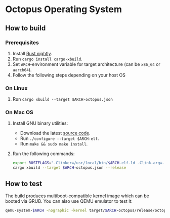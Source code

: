 # Octopus Operating System


## How to build

### Prerequisites

1. Install [Rust nightly](https://doc.rust-lang.org/1.5.0/book/nightly-rust.html).
2. Run `cargo install cargo-xbuild`.
3. Set `ARCH`-environment variable for target architecture (can be `x86_64` or `aarch64`).
4. Follow the following steps depending on your host OS

### On Linux

1. Run `cargo xbuild --target $ARCH-octopus.json`

### On Mac OS

1. Install GNU binary utilities:
    - Download the latest [source code](http://ftp.gnu.org/gnu/binutils/).
    - Run `./configure --target $ARCH-elf`.
    - Run `make && sudo make install`.

2. Run the following commands:
    ```sh
    export RUSTFLAGS="-Clinker=/usr/local/bin/$ARCH-elf-ld -Clink-arg=--script=link.$ARCH.lds -Clink-arg=-zmax-page-size=1"
    cargo xbuild --target $ARCH-octopus.json --release
    ```


## How to test

The build produces multiboot-compatible kernel image which can be booted via GRUB. You can also use QEMU emulator to test it:

```sh
qemu-system-$ARCH -nographic -kernel target/$ARCH-octopus/release/octopus
```
